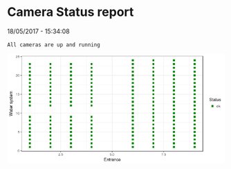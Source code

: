 Camera Status report
================
18/05/2017 - 15:34:08

    All cameras are up and running

![](camreport_files/figure-markdown_github/unnamed-chunk-2-1.png)
